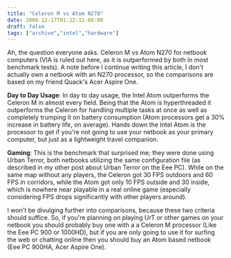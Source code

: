 ```yaml
---
title: "Celeron M vs Atom N270"
date: 2008-12-17T01:22:11-04:00
draft: false
tags: ["archive","intel","hardware"]
---
```


Ah, the question everyone asks. Celeron M vs Atom N270 for netbook computers (VIA is ruled out here, as it is outperformed by both in most benchmark tests). A note before I continue writing this article, I don't actually own a netbook with an N270 processor, so the comparisons are based on my friend Quack's Acer Aspire One.

**Day to Day Usage**: In day to day usage, the Intel Atom outperforms the Celeron M in almost every field. Being that the Atom is hyperthreaded it outperforms the Celeron for handling multiple tasks at once as well as completely trumping it on battery consumption (Atom processors get a 30% increase in battery life, on average). Hands down the Intel Atom is the processor to get if you're not going to use your netbook as your primary computer, but just as a lightweight travel companion.

**Gaming**: This is the benchmark that surprised me; they were done using Urban Terror, both netbooks utilizing the same configuration file (as described in my other post about Urban Terror on the Eee PC). While on the same map without any players, the Celeron got 30 FPS outdoors and 60 FPS in corridors, while the Atom got only 10 FPS outside and 30 inside, which is nowhere near playable in a real online game (especially considering FPS drops significantly with other players around).

I won't be divulging further into comparisons, because these two criteria should suffice. So, if you're planning on playing UrT or other games on your netbook you should probably buy one with a a Celeron M processor (Like the Eee PC 900 or 1000HD), but if you are only going to use it for surfing the web or chatting online then you should buy an Atom based netbook (Eee PC 900HA, Acer Aspire One).
